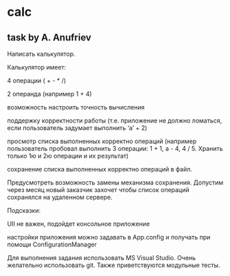 calc
====

task by A. Anufriev
---
Написать калькулятор.

Калькулятор имеет:

4 операции ( + - * /)

2 операнда (например 1 + 4)

возможность настроить точность вычисления

поддержку корректности работы (т.е. приложение не должно ломаться, если пользователь задумает выполнить ‘a’ + 2)

просмотр списка выполненных корректно операций 
(например пользователь пробовал выполнить 3 операции: 1 + 1, а - 4, 4 / 5. Хранить только 1ю и 2ю операции и их результат)

сохранение списка выполненных корректно операций в файл.



Предусмотреть возможность замены  механизма сохранения. Допустим через месяц новый заказчик захочет чтобы список операций сохранялся на удаленном сервере.



Подсказки:

UII не важен, подойдет консольное приложение

настройки приложения можно задавать в App.config и получать при помощи ConfigurationManager


Для выполнения задания использовать MS Visual Studio.
Очень желательно использовать git.
Также приветствуются модульные тесты.

